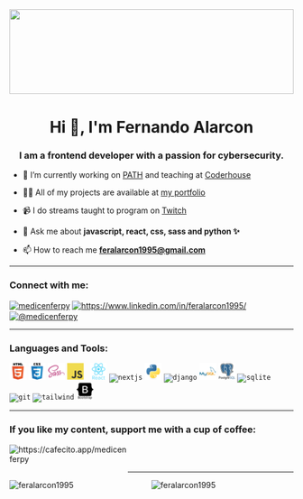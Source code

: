 <img src="https://i.ibb.co/N3zDVb9/bannerlinkedin.png"  height="150px" width="100%"/>

<h1 align="center">Hi 👋, I'm Fernando Alarcon</h1>
<h3 align="center">I am a frontend developer with a passion for cybersecurity.</h3>

- 🔭 I’m currently working on [PATH](https://proactivetalenthub.com/) and teaching at [Coderhouse](https://www.coderhouse.com/)

- 👨‍💻 All of my projects are available at [my portfolio](https://feralarcon.vercel.app/)
  
- 📹 I do streams taught to program on [Twitch](https://www.twitch.tv/medicenferpy)
  
- 💬 Ask me about **javascript, react, css, sass and python ✨**

- 📫 How to reach me **feralarcon1995@gmail.com**

---
<h3 align="left">Connect with me:</h3>
<p align="left">
<a href="https://twitter.com/medicenferpy" target="blank"><img align="center" src="https://raw.githubusercontent.com/rahuldkjain/github-profile-readme-generator/master/src/images/icons/Social/twitter.svg" alt="medicenferpy" height="30" width="40" /></a>
<a href="https://linkedin.com/in/https://www.linkedin.com/in/feralarcon1995/" target="blank"><img align="center" src="https://raw.githubusercontent.com/rahuldkjain/github-profile-readme-generator/master/src/images/icons/Social/linked-in-alt.svg" alt="https://www.linkedin.com/in/feralarcon1995/" height="30" width="40" /></a>
<a href="https://www.youtube.com/c/@medicenferpy" target="blank"><img align="center" src="https://raw.githubusercontent.com/rahuldkjain/github-profile-readme-generator/master/src/images/icons/Social/youtube.svg" alt="@medicenferpy" height="30" width="40" /></a>
</p>

---

<h3 align="left">Languages and Tools:</h3>
<p align="left"> 
<code><img src="https://raw.githubusercontent.com/devicons/devicon/master/icons/html5/html5-original-wordmark.svg" alt="html5" width="30" height="30"/></code>
<code><img src="https://raw.githubusercontent.com/devicons/devicon/master/icons/css3/css3-original-wordmark.svg" alt="css3" width="30" height="30"/></code>
<code><img src="https://raw.githubusercontent.com/devicons/devicon/master/icons/sass/sass-original.svg" alt="sass" width="30" height="30"/></code>
<code><img src="https://raw.githubusercontent.com/devicons/devicon/master/icons/javascript/javascript-original.svg" alt="javascript" width="30" height="30"/></code>
<code> <img src="https://raw.githubusercontent.com/devicons/devicon/master/icons/react/react-original-wordmark.svg" alt="react" width="30" height="30"/></code>
<code><img src="https://cdn.worldvectorlogo.com/logos/nextjs-2.svg" alt="nextjs" width="30" height="30"/></code>
<code><img src="https://raw.githubusercontent.com/devicons/devicon/master/icons/python/python-original.svg" alt="python" width="30" height="30"/></code>
<code><img src="https://cdn.worldvectorlogo.com/logos/django.svg" alt="django" width="30" height="30"/></code>
<code><img src="https://raw.githubusercontent.com/devicons/devicon/master/icons/mysql/mysql-original-wordmark.svg" alt="mysql" width="30" height="30"/></code>
<code><img src="https://raw.githubusercontent.com/devicons/devicon/master/icons/postgresql/postgresql-original-wordmark.svg" alt="postgresql" width="30" height="30"/></code>
<code><img src="https://www.vectorlogo.zone/logos/sqlite/sqlite-icon.svg" alt="sqlite" width="30" height="30"/></code>
<code><img src="https://www.vectorlogo.zone/logos/git-scm/git-scm-icon.svg" alt="git" width="30" height="30"/></code>
<code><img src="https://www.vectorlogo.zone/logos/tailwindcss/tailwindcss-icon.svg" alt="tailwind" width="30" height="30"/></code>
<code><img src="https://raw.githubusercontent.com/devicons/devicon/master/icons/bootstrap/bootstrap-plain-wordmark.svg" alt="bootstrap" width="30" height="30"/></code>
</p>

---

<h3 align="left">If you like my content, support me with a cup of coffee:</h3>
<p><a href="https://cafecito.app/medicenferpy"> <img align="left" src="https://cdn.ko-fi.com/cdn/kofi3.png?v=3" height="50" width="210" alt="https://cafecito.app/medicenferpy" /></a></p><br><br>

---

<p><img align="left" src="https://github-readme-stats.vercel.app/api/top-langs?username=feralarcon1995&show_icons=true&locale=en&layout=compact" alt="feralarcon1995" width="40%" /></p>
<p>&nbsp;<img align="right" src="https://github-readme-stats.vercel.app/api?username=feralarcon1995&show_icons=true&locale=en" alt="feralarcon1995" width="50%"/></p>
